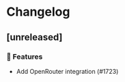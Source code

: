 # Changelog

## [unreleased]

### 🚀 Features

- Add OpenRouter integration (#1723)

<!-- generated by git-cliff -->
